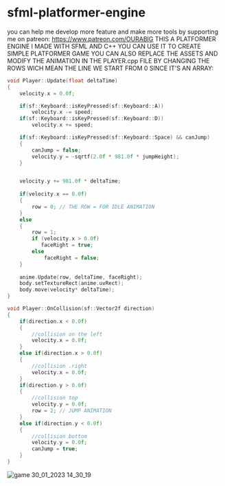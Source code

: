 # sfml-platformer-engine
you can help me develop more feature and make more tools by supporting me on patreon: https://www.patreon.com/OURABIG
THIS A PLATFORMER ENGINE I MADE WITH SFML AND C++ YOU CAN USE IT TO CREATE SIMPLE PLATFORMER GAME YOU CAN ALSO REPLACE THE ASSETS AND MODIFY THE ANIMATION IN THE PLAYER.cpp FILE BY CHANGING THE ROWS WICH MEAN THE LINE WE START FROM 0 SINCE IT'S AN ARRAY: 
```c++
void Player::Update(float deltaTime)
{
    velocity.x = 0.0f;

    if(sf::Keyboard::isKeyPressed(sf::Keyboard::A))
        velocity.x -= speed;
    if(sf::Keyboard::isKeyPressed(sf::Keyboard::D))
        velocity.x += speed;

    if(sf::Keyboard::isKeyPressed(sf::Keyboard::Space) && canJump)
    {
        canJump = false;
        velocity.y = -sqrtf(2.0f * 981.0f * jumpHeight);
    }


    velocity.y += 981.0f * deltaTime;
    
    if(velocity.x == 0.0f)
    {
        row = 0; // THE ROW = FOR IDLE ANIMATION
    }
    else
    {
        row = 1;
        if (velocity.x > 0.0f)
           faceRight = true;
        else
            faceRight = false;
    }
    
    anime.Update(row, deltaTime, faceRight);
    body.setTextureRect(anime.uvRect);
    body.move(velocity* deltaTime);
}

void Player::OnCollision(sf::Vector2f direction)
{
    if(direction.x < 0.0f)
    {
        //collision on the left
        velocity.x = 0.0f;
    }
    else if(direction.x > 0.0f)
    {
        //collision .right
        velocity.x = 0.0f;
    }
    if(direction.y > 0.0f)
    {
        //collision top
        velocity.y = 0.0f;
        row = 2; // JUMP ANIMATION
    }
    else if(direction.y < 0.0f)
    {
        //collision bottom
        velocity.y = 0.0f;
        canJump = true;
    }
}
```
![game 30_01_2023 14_30_19](https://user-images.githubusercontent.com/94923157/216165137-9db0a503-6206-4b4b-9cda-b8b445e1192e.png)
